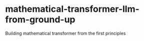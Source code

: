 # mathematical-transformer-llm-from-ground-up
Building mathematical transformer from the first principles
